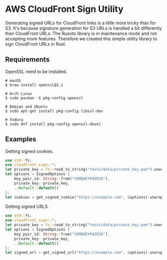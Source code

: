 # AWS CloudFront Sign Utility
Generating signed URLs for CloudFront links is a little more tricky than for S3. It's because signature generation for S3 URLs is handled a bit differently than CloudFront URLs. The Rusoto library is in maintenance mode and not accepting more features. Therefore we created this simple utility library to sign CloudFront URLs in Rust.

## Requirements
OpenSSL need to be installed. 

```
# macOS
$ brew install openssl@1.1

# Arch Linux
$ sudo pacman -S pkg-config openssl

# Debian and Ubuntu
$ sudo apt-get install pkg-config libssl-dev

# Fedora
$ sudo dnf install pkg-config openssl-devel
```


## Examples

Getting signed cookies.
```rs
use std::fs;
use cloudfront_sign::*;
let private_key = fs::read_to_string("tests/data/private_key.pem").unwrap();
let options = SignedOptions {
    key_pair_id: String::from("SOMEKEYPAIRID"),
    private_key: private_key,
    ..Default::default()
};
let cookies = get_signed_cookie("https://example.com", &options).unwrap();
```

Getting signed URLS.
```rs
use std::fs;
use cloudfront_sign::*;
let private_key = fs::read_to_string("tests/data/private_key.pem").unwrap();
let options = SignedOptions {
    key_pair_id: String::from("SOMEKEYPAIRID"),
    private_key: private_key,
    ..Default::default()
};
let signed_url = get_signed_url("https://example.com", &options).unwrap();
```